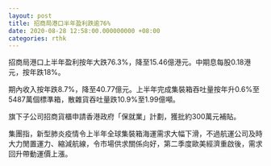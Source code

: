 ```yaml
---
layout: post
title: 招商局港口半年盈利跌逾76%
date: 2020-08-28 12:58:00.000000000 +08:00
categories: rthk
---
```


招商局港口上半年盈利按年大跌76.3%，降至15.46億港元。中期息每股0.18港元，按年跌18%。

期內收入按年跌8.7%，降至40.77億元。上半年完成集裝箱吞吐量按年升0.6%至5487萬個標準箱，散雜貨吞吐量跌10.9%至1.99億噸。

旗下子公司招商貨櫃申請香港政府「保就業」計劃，獲批約300萬元補貼。

集團指，新型肺炎疫情令上半年全球集裝箱海運需求大幅下滑，不過航運公司及時大力閒置運力、縮減航線，令市場供求關係向好，第二季度歐美經濟重啟後，需求回升帶動運價上漲。
